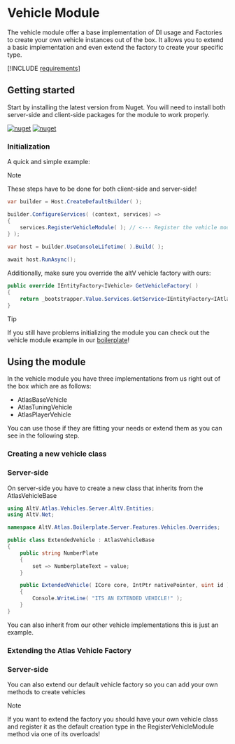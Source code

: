# Vehicle Module

The vehicle module offer a base implementation of DI usage and Factories to create your own vehicle instances out of the box. It allows you to extend a basic implementation and even extend the factory to create your specific type.

[!INCLUDE [requirements](~/includes/requirements.md)]
## Getting started

Start by installing the latest version from Nuget.
You will need to install both server-side and client-side packages for the module to work properly.

[![nuget](https://img.shields.io/nuget/v/AltV.Atlas.Peds?style=for-the-badge)](https://www.nuget.org/packages/AltV.Atlas.Vehicles.Server/)
[![nuget](https://img.shields.io/nuget/v/AltV.Atlas.Peds.Client?style=for-the-badge)](https://www.nuget.org/packages/AltV.Atlas.Vehicles.Client/)

### Initialization
A quick and simple example:

> [!NOTE]
> These steps have to be done for both client-side and server-side!

```cs
var builder = Host.CreateDefaultBuilder( );

builder.ConfigureServices( (context, services) =>
{
    services.RegisterVehicleModule( ); // <--- Register the vehicle module
} );
    
var host = builder.UseConsoleLifetime( ).Build( );

await host.RunAsync();
```

Additionally, make sure you override the altV vehicle factory with ours:
```cs
public override IEntityFactory<IVehicle> GetVehicleFactory( )
{
    return _bootstrapper.Value.Services.GetService<IEntityFactory<IAtlasVehicle>>( ); // Or wherever you've registered it
}
```
> [!TIP]
> If you still have problems initializing the module you can check out the vehicle module example in our [boilerplate](https://github.com/altv-atlas/Boilerplate/blob/master/AltV.Atlas.Boilerplate.Server/Bootstrapper.cs)!

## Using the module
In the vehicle module you have three implementations from us right out of the box which are as follows:

* AtlasBaseVehicle
* AtlasTuningVehicle
* AtlasPlayerVehicle

You can use those if they are fitting your needs or extend them as you can see in the following step.


### Creating a new vehicle class

### Server-side
On server-side you have to create a new class that inherits from the AtlasVehicleBase
```cs
using AltV.Atlas.Vehicles.Server.AltV.Entities;
using AltV.Net;

namespace AltV.Atlas.Boilerplate.Server.Features.Vehicles.Overrides;

public class ExtendedVehicle : AtlasVehicleBase
{
    public string NumberPlate
    {
        set => NumberplateText = value;
    }

    public ExtendedVehicle( ICore core, IntPtr nativePointer, uint id ) : base( core, nativePointer, id )
    {
        Console.WriteLine( "ITS AN EXTENDED VEHICLE!" );
    }
}
```

You can also inherit from our other vehicle implementations this is just an example.

### Extending the Atlas Vehicle Factory

### Server-side
You can also extend our default vehicle factory so you can add your own methods to create vehicles

> [!NOTE]
> If you want to extend the factory you should have your own vehicle class and register it as the default creation type in the RegisterVehicleModule method via one of its overloads!